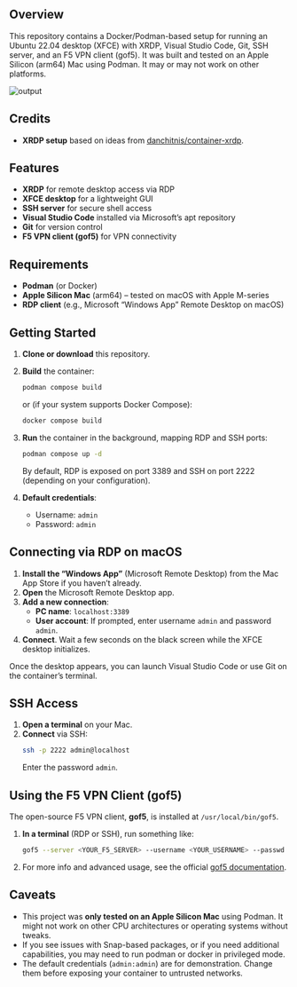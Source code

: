 ## Overview

This repository contains a Docker/Podman-based setup for running an Ubuntu 22.04 desktop (XFCE) with XRDP, Visual Studio Code, Git, SSH server, and an F5 VPN client (gof5). It was built and tested on an Apple Silicon (arm64) Mac using Podman. It may or may not work on other platforms.

![output](https://github.com/user-attachments/assets/edef236d-41eb-4460-b1c0-814fd3717f3e)

## Credits

- **XRDP setup** based on ideas from [danchitnis/container-xrdp](https://github.com/danchitnis/container-xrdp).

## Features

- **XRDP** for remote desktop access via RDP  
- **XFCE desktop** for a lightweight GUI  
- **SSH server** for secure shell access  
- **Visual Studio Code** installed via Microsoft’s apt repository  
- **Git** for version control  
- **F5 VPN client (gof5)** for VPN connectivity  

## Requirements

- **Podman** (or Docker)  
- **Apple Silicon Mac** (arm64) – tested on macOS with Apple M-series  
- **RDP client** (e.g., Microsoft “Windows App” Remote Desktop on macOS)

## Getting Started

1. **Clone or download** this repository.  
2. **Build** the container:  
   ```bash
   podman compose build
   ```
   or (if your system supports Docker Compose):
   ```bash
   docker compose build
   ```

3. **Run** the container in the background, mapping RDP and SSH ports:
   ```bash
   podman compose up -d
   ```
   By default, RDP is exposed on port 3389 and SSH on port 2222 (depending on your configuration).

4. **Default credentials**:  
   - Username: `admin`  
   - Password: `admin`

## Connecting via RDP on macOS

1. **Install the “Windows App”** (Microsoft Remote Desktop) from the Mac App Store if you haven’t already.  
2. **Open** the Microsoft Remote Desktop app.  
3. **Add a new connection**:  
   - **PC name**: `localhost:3389`  
   - **User account**: If prompted, enter username `admin` and password `admin`.  
4. **Connect**. Wait a few seconds on the black screen while the XFCE desktop initializes.  

Once the desktop appears, you can launch Visual Studio Code or use Git on the container’s terminal.

## SSH Access

1. **Open a terminal** on your Mac.  
2. **Connect** via SSH:
   ```bash
   ssh -p 2222 admin@localhost
   ```
   Enter the password `admin`.  

## Using the F5 VPN Client (gof5)

The open-source F5 VPN client, **gof5**, is installed at `/usr/local/bin/gof5`.  
1. **In a terminal** (RDP or SSH), run something like:
   ```bash
   gof5 --server <YOUR_F5_SERVER> --username <YOUR_USERNAME> --passwd <YOUR_PASSWORD>
   ```
2. For more info and advanced usage, see the official [gof5 documentation](https://github.com/kayrus/gof5).

## Caveats

- This project was **only tested on an Apple Silicon Mac** using Podman. It might not work on other CPU architectures or operating systems without tweaks.  
- If you see issues with Snap-based packages, or if you need additional capabilities, you may need to run podman or docker in privileged mode.  
- The default credentials (`admin:admin`) are for demonstration. Change them before exposing your container to untrusted networks.
